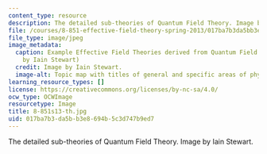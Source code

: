 ```yaml
---
content_type: resource
description: The detailed sub-theories of Quantum Field Theory. Image by Iain Stewart.
file: /courses/8-851-effective-field-theory-spring-2013/017ba7b3da5bb3e8694b5c3d747b9ed7_8-851s13-th.jpg
file_type: image/jpeg
image_metadata:
  caption: Example Effective Field Theories derived from Quantum Field Theory. (Image
    by Iain Stewart)
  credit: Image by Iain Stewart.
  image-alt: Topic map with titles of general and specific areas of physics.
learning_resource_types: []
license: https://creativecommons.org/licenses/by-nc-sa/4.0/
ocw_type: OCWImage
resourcetype: Image
title: 8-851s13-th.jpg
uid: 017ba7b3-da5b-b3e8-694b-5c3d747b9ed7
---
```

The detailed sub-theories of Quantum Field Theory. Image by Iain Stewart.